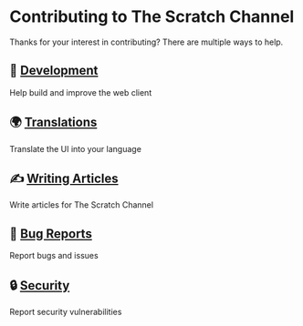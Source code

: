 # Contributing to The Scratch Channel

Thanks for your interest in contributing? There are multiple ways to help.

## 🔧 [Development](./development/README.md)

Help build and improve the web client

## 🌍 [Translations](./translations/README.md)

Translate the UI into your language

## ✍️ [Writing Articles](./articles/README.md)

Write articles for The Scratch Channel

## 🐛 [Bug Reports](./bug-reports/README.md)

Report bugs and issues

## 🔒 [Security](./security/README.md)

Report security vulnerabilities
